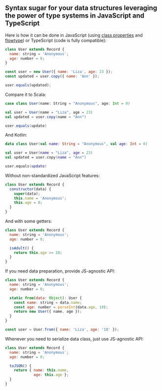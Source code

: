 ## Syntax sugar for your data structures leveraging the power of type systems in JavaScript and TypeScript

Here is how it can be done in JavaScript (using [class properties](https://github.com/tc39/proposal-class-fields) and [flowtype](https://flow.org)) or TypeScript (code is fully compatible):

```javascript
class User extends Record {
  name: string = 'Anonymous';
  age: number = 0;
}

const user = new User({ name: 'Liza', age: 23 });
const updated = user.copy({ name: 'Ann' });

user.equals(updated);
```

Compare it to Scala:

```scala
case class User(name: String = "Anonymous", age: Int = 0)

val user = User(name = "Liza", age = 23)
val updated = user.copy(name = "Ann")

user.equals(update)
```

And Kotlin:

```kotlin
data class User(val name: String = "Anonymous", val age: Int = 0)

val user = User(name = "Liza", age = 23)
val updated = user.copy(name = "Ann")

user.equals(update)
```

Without non-standardized JavaScript features:

```javascript
class User extends Record {
  constructor(data) {
    super(data);
    this.name = 'Anonymous';
    this.age = 0;
  }
}
```

And with some getters:

```javascript
class User extends Record {
  name: string = 'Anonymous';
  age: number = 0;

  isAdult() {
    return this.age >= 18;
  }
}
```

If you need data preparation, provide JS-agnostic API:

```javascript
class User extends Record {
  name: string = 'Anonymous';
  age: number = 0;

  static from(data: Object): User {
    const name: string = data.name;
    const age: number = parseInt(data.age, 10);
    return new User({ name, age });
  }
}

const user = User.from({ name: 'Liza', age: '18' });
```

Whenever you need to serialize data class, just use JS-agnostic API:

```javascript
class User extends Record {
  name: string = 'Anonymous';
  age: number = 0;

  toJSON() {
    return { name: this.name,
             age: this.age };
  }
}
```
